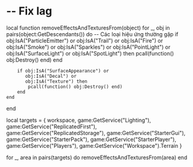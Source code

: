 # -- Fix lag
local function removeEffectsAndTexturesFrom(object)
    for _, obj in pairs(object:GetDescendants()) do
        -- Các loại hiệu ứng thường gặp
        if obj:IsA("ParticleEmitter") or
           obj:IsA("Trail") or
           obj:IsA("Fire") or
           obj:IsA("Smoke") or
           obj:IsA("Sparkles") or
           obj:IsA("PointLight") or
           obj:IsA("SurfaceLight") or
           obj:IsA("SpotLight") then
            pcall(function() obj:Destroy() end)
        end

        
        if obj:IsA("SurfaceAppearance") or
           obj:IsA("Decal") or
           obj:IsA("Texture") then
            pcall(function() obj:Destroy() end)
        end
    end
end


local targets = {
    workspace,
    game:GetService("Lighting"),
    game:GetService("ReplicatedFirst"),
    game:GetService("ReplicatedStorage"),
    game:GetService("StarterGui"),
    game:GetService("StarterPack"),
    game:GetService("StarterPlayer"),
    game:GetService("Players"),
    game:GetService("Workspace").Terrain
}


for _, area in pairs(targets) do
    removeEffectsAndTexturesFrom(area)
end
